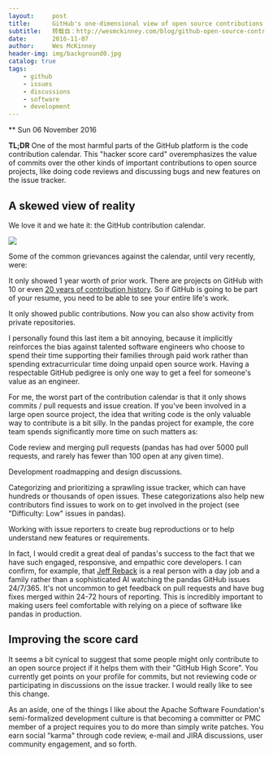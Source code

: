 ```yaml
---
layout:     post
title:      GitHub's one-dimensional view of open source contributions
subtitle:   转载自：http://wesmckinney.com/blog/github-open-source-contributions/
date:       2016-11-07
author:     Wes McKinney
header-img: img/background0.jpg
catalog: true
tags:
    - github
    - issues
    - discussions
    - software
    - development
---
```






** Sun 06 November 2016

 

**TL;DR** One of the most harmful parts of the GitHub platform is the code
contribution calendar. This "hacker score card" overemphasizes the value of
commits over the other kinds of important contributions to open source
projects, like doing code reviews and discussing bugs and new features on the
issue tracker.

## A skewed view of reality

We love it and we hate it: the GitHub contribution calendar.


![](http://wesmckinney.com/images/github_contributions.png)



Some of the common grievances against the calendar, until very recently, were:


It only showed 1 year worth of prior work. There are projects on GitHub with
 10 or even [20 years of contribution history](https://github.com/postgres/postgres/graphs/contributors). So if GitHub is going to be
 part of your resume, you need to be able to see your entire life's work.


It only showed public contributions. Now you can also show activity from
 private repositories.


I personally found this last item a bit annoying, because it implicitly
reinforces the bias against talented software engineers who choose to spend
their time supporting their families through paid work rather than spending
extracurricular time doing unpaid open source work. Having a respectable GitHub
pedigree is only one way to get a feel for someone's value as an engineer.

For me, the worst part of the contribution calendar is that it only shows
commits / pull requests and issue creation. If you've been involved in a large
open source project, the idea that writing code is the only valuable way to
contribute is a bit silly. In the pandas project for example, the core team
spends significantly more time on such matters as:


Code review and merging pull requests (pandas has had over 5000 pull
 requests, and rarely has fewer than 100 open at any given time).


Development roadmapping and design discussions.


Categorizing and prioritizing a sprawling issue tracker, which can have
 hundreds or thousands of open issues. These categorizations also help new
 contributors find issues to work on to get involved in the project (see
 "Difficulty: Low" issues in pandas).


Working with issue reporters to create bug reproductions or to help
 understand new features or requirements.


In fact, I would credit a great deal of pandas's success to the fact that we
have such engaged, responsive, and empathic core developers. I can confirm, for
example, that [Jeff Reback](https://github.com/jreback) is a real person with a day job and a family
rather than a sophisticated AI watching the pandas GitHub issues 24/7/365. It's
not uncommon to get feedback on pull requests and have bug fixes merged within
24-72 hours of reporting. This is incredibly important to making users feel
comfortable with relying on a piece of software like pandas in production.

## Improving the score card

It seems a bit cynical to suggest that some people might only contribute to an
open source project if it helps them with their "GitHub High Score". You
currently get points on your profile for commits, but not reviewing code or
participating in discussions on the issue tracker. I would really like to see
this change.

As an aside, one of the things I like about the Apache Software Foundation's
semi-formalized development culture is that becoming a committer or PMC member
of a project requires you to do more than simply write patches. You earn social
"karma" through code review, e-mail and JIRA discussions, user community
engagement, and so forth.
